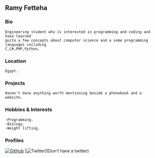 ## Ramy Fetteha

### Bio
    Engineering student who is interested in programming and coding and have learned
    quite a few concepts about computer science and a some programming languages including
    C,C#,PHP,Python.

### Location
    Egypt.

### Projects 
    Haven't done anything worth mentioning beside a phonebook and a website.

### Hobbies & Interests
    -Programming.
    -Biology.
    -Weight lifting.

### Profiles
[![GitHub][github-img]](https://github.com/NoirFLamme) 
[![Twitter][twitter-img]](Don't have a twitter)  

<!-- Don't edit the below 2 lines -->
[twitter-img]: https://i.imgur.com/wWzX9uB.png
[github-img]: https://i.imgur.com/9I6NRUm.png
